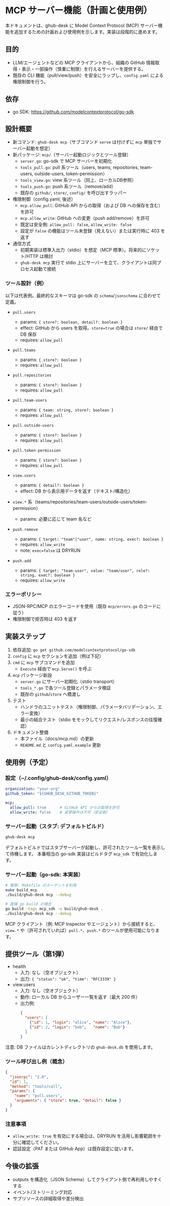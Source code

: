 # MCP サーバー機能（計画と使用例）

本ドキュメントは、ghub-desk に Model Context Protocol (MCP) サーバー機能を追加するための計画および使用例を示します。実装は段階的に進めます。

## 目的
- LLM/エージェントなどの MCP クライアントから、組織の GitHub 情報取得・表示・一部操作（慎重に制限）を行えるサーバーを提供する。
- 既存の CLI 機能（pull/view/push）を安全にラップし、`config.yaml` による権限制御を行う。

## 依存
- go SDK: https://github.com/modelcontextprotocol/go-sdk

## 設計概要
- 新コマンド: `ghub-desk mcp`（サブコマンド `serve` は付けずに `mcp` 単独でサーバー起動を想定）
- 新パッケージ: `mcp/`（サーバー起動ロジックとツール登録）
  - `server.go`: go-sdk で MCP サーバーを初期化
  - `tools_pull.go`: pull 系ツール（users, teams, repositories, team-users, outside-users, token-permission）
  - `tools_view.go`: view 系ツール（同上、ローカルDB参照）
  - `tools_push.go`: push 系ツール（remove/add）
  - 既存の `github/`, `store/`, `config/` を呼び出すラッパー
- 権限制御（config.yaml; 後述）
  - `mcp.allow_pull`: GitHub API からの取得（および DB への保存を含む）を許可
  - `mcp.allow_write`: GitHub への変更（push add/remove）を許可
  - 既定は安全側: `allow_pull: false`, `allow_write: false`
  - 設定が `false` の機能はツール未登録（見えない）または実行時に 403 を返す
- 通信方式
  - 初期実装は標準入出力（stdio）を想定（MCP 標準）。将来的にソケット/HTTP は検討
  - `ghub-desk mcp` 実行で stdio 上にサーバーを立て、クライアントは同プロセス起動で接続

### ツール設計（例）
以下は代表例。最終的なスキーマは go-sdk の `schema`/`jsonschema` に合わせて定義。

- `pull.users`
  - params: `{ store?: boolean, detail?: boolean }`
  - effect: GitHub から users を取得。`store=true` の場合は `store/` 経由で DB 保存
  - requires: `allow_pull`

- `pull.teams`
  - params: `{ store?: boolean }`
  - requires: `allow_pull`

- `pull.repositories`
  - params: `{ store?: boolean }`
  - requires: `allow_pull`

- `pull.team-users`
  - params: `{ team: string, store?: boolean }`
  - requires: `allow_pull`

- `pull.outside-users`
  - params: `{ store?: boolean }`
  - requires: `allow_pull`

- `pull.token-permission`
  - params: `{ store?: boolean }`
  - requires: `allow_pull`

- `view.users`
  - params: `{ detail?: boolean }`
  - effect: DB から表示用データを返す（テキスト/構造化）

- `view.*` 系（teams/repositories/team-users/outside-users/token-permission）
  - params: 必要に応じて team 名など

- `push.remove`
  - params: `{ target: "team"|"user", name: string, exec?: boolean }`
  - requires: `allow_write`
  - note: `exec=false` は DRYRUN

- `push.add`
  - params: `{ target: "team-user", value: "team/user", role?: string, exec?: boolean }`
  - requires: `allow_write`

### エラーポリシー
- JSON-RPC/MCP のエラーコードを使用（既存 `mcp/errors.go` のコードに従う）
- 権限制御で拒否時は 403 を返す

## 実装ステップ
1) 依存追加: `go get github.com/modelcontextprotocol/go-sdk`
2) `config` に `mcp` セクションを追加（例は下記）
3) `cmd` に `mcp` サブコマンドを追加
   - `Execute` 経由で `mcp.Serve()` を呼ぶ
4) `mcp` パッケージ新設
   - `server.go` にサーバー初期化（stdio transport）
   - `tools_*.go` で各ツール登録とパラメータ検証
   - 既存の `github`/`store` へ橋渡し
5) テスト
   - ハンドラのユニットテスト（権限制御、パラメータバリデーション、エラー変換）
   - 最小の結合テスト（stdio をモックしてリクエスト/レスポンスの往復確認）
6) ドキュメント整備
   - 本ファイル（docs/mcp.md）の更新
   - `README.md` と `config.yaml.example` 更新

## 使用例（予定）

### 設定（~/.config/ghub-desk/config.yaml）
```yaml
organization: "your-org"
github_token: "${GHUB_DESK_GITHUB_TOKEN}"

mcp:
  allow_pull: true      # GitHub API からの取得を許可
  allow_write: false    # 変更操作は不可（安全側）
```

### サーバー起動（スタブ: デフォルトビルド）
```bash
ghub-desk mcp
```

デフォルトビルドではスタブサーバーが起動し、許可されたツール一覧を表示して待機します。
本番相当の go-sdk 実装はビルドタグ `mcp_sdk` で有効化します。

### サーバー起動（go-sdk: 本実装）
```bash
# 簡単: Makefile のターゲットを利用
make build_mcp
./build/ghub-desk mcp --debug

# 直接 go build の場合
go build -tags mcp_sdk -o build/ghub-desk .
./build/ghub-desk mcp --debug
```

MCP クライアント（例: MCP Inspector やエージェント）から接続すると、
`view.*` や（許可されていれば）`pull.*`、`push.*` のツールが使用可能になります。

## 提供ツール（第1弾）

- health
  - 入力: なし（空オブジェクト）
  - 出力: `{ "status": "ok", "time": "RFC3339" }`
- view.users
  - 入力: なし（空オブジェクト）
  - 動作: ローカル DB からユーザー一覧を返す（最大 200 件）
  - 出力例:
    ```json
    {
      "users": [
        {"id": 1, "login": "alice", "name": "Alice"},
        {"id": 2, "login": "bob",   "name": "Bob"}
      ]
    }
    ```

注意: DB ファイルはカレントディレクトリの `ghub-desk.db` を使用します。

### ツール呼び出し例（概念）
```json
{
  "jsonrpc": "2.0",
  "id": 1,
  "method": "tools/call",
  "params": {
    "name": "pull.users",
    "arguments": { "store": true, "detail": false }
  }
}
```

### 注意事項
- `allow_write: true` を有効にする場合は、DRYRUN を活用し影響範囲を十分に確認してください。
- 認証設定（PAT または GitHub App）は既存設定に従います。

## 今後の拡張
- outputs を構造化（JSON Schema）してクライアント側で再利用しやすくする
- イベント/ストリーミング対応
- サブリソースの詳細取得や差分検出
